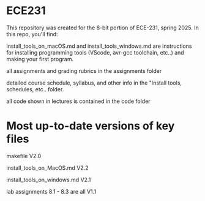 # ECE231

This repository was created for the 8-bit portion of ECE-231, spring 2025. In this repo, you'll find:

install_tools_on_macOS.md and install_tools_windows.md are instructions for installing programming tools (VScode, avr-gcc toolchain, etc..) and making your first program.  

all assignments and grading rubrics in the assignments folder

detailed course schedule, syllabus, and other info in the "Install tools, schedules, etc.. folder.

all code shown in lectures is contained in the code folder

# **Most up-to-date versions of key files**

makefile V2.0

install_tools_on_MacOS.md V2.2

install_tools_on_windows.md V2.1

lab assignments 8.1 - 8.3 are all V1.1
